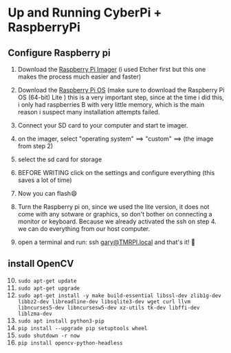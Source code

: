 # Up and Running CyberPi + RaspberryPi
## Configure Raspberry pi

1. Download the [Raspberry Pi Imager](URL "https://www.raspberrypi.org/software/") (i used Etcher first but this one makes the process much easier and faster)

2. Download the [Raspberry Pi OS](URL "https://www.raspberrypi.com/software/operating-systems/") (make sure to download the Raspberry Pi OS (64-bit) Lite ) this is a very important step, since at the time i did this, i only had raspberries B with very little memory, which is the main reason i suspect many installation attempts failed.
3. Connect your SD card to your computer and start te imager.
4. on the imager, select "operating system" ==> "custom" ==> (the image from step 2)
5. select the sd card for storage
6. BEFORE WRITING click on the settings and configure everything (this saves a lot of time)
7. Now you can flash😄
8. Turn the Raspberry pi on, since we used the lite version, it does not come with any sotware or graphics, so don't bother on connecting a monitor or keyboard. Because we already activated the ssh on step 4. we can do everything from our host computer.
9. open a terminal and run:  ssh gary@TMRPI.local   and that's it! 🥳

## install OpenCV
10. `sudo apt-get update`
11. `sudo apt-get upgrade`
12. `sudo apt-get install -y make build-essential libssl-dev zlib1g-dev libbz2-dev libreadline-dev libsqlite3-dev wget curl llvm libncurses5-dev libncursesw5-dev xz-utils tk-dev libffi-dev liblzma-dev`
13. `sudo apt install python3-pip`
14. `pip install --upgrade pip setuptools wheel`
15. `sudo shutdown -r now`
16. `pip install opencv-python-headless`
